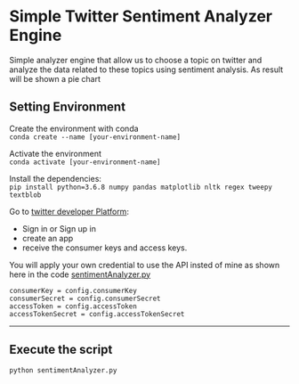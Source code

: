 # Simple Twitter Sentiment Analyzer Engine

Simple analyzer engine that allow us to choose a topic on twitter and analyze the data related to these topics using sentiment analysis. As result will be shown a pie chart

## Setting Environment
Create the environment with conda  
`conda create --name [your-environment-name]`

Activate the environment  
`conda activate [your-environment-name]`

Install the dependencies:  
`pip install python=3.6.8 numpy pandas matplotlib nltk regex tweepy textblob`

Go to [twitter developer Platform](https://developer.twitter.com/en):
- Sign in or Sign up in 
- create an app
- receive the consumer keys and access keys.

You will apply your own credential to use the API insted of mine as shown here in the code [sentimentAnalyzer.py](sentimentAnalyzer.py#48)

```
consumerKey = config.consumerKey  
consumerSecret = config.consumerSecret  
accessToken = config.accessToken  
accessTokenSecret = config.accessTokenSecret
```
---  

## Execute the script
`python sentimentAnalyzer.py`
